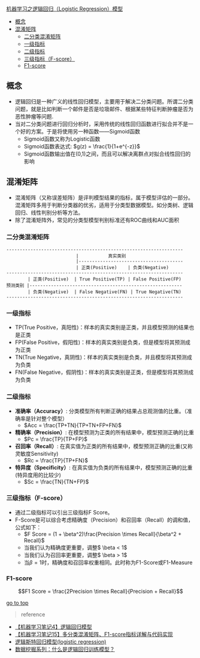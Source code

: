 [机器学习之逻辑回归（Logistic Regression）模型](#top)

- [概念](#概念)
- [混淆矩阵](#混淆矩阵)
  - [二分类混淆矩阵](#二分类混淆矩阵)
  - [一级指标](#一级指标)
  - [二级指标](#二级指标)
  - [三级指标（F-score）](#三级指标f-score)
  - [F1-score](#f1-score)

## 概念

- 逻辑回归是一种广义的线性回归模型，主要用于解决二分类问题。所谓二分类问题，就是比如判断一个邮件是否是垃圾邮件、根据某些特征判断肿瘤是否为恶性肿瘤等问题.
- 当对二分类问题进行回归分析时，采用传统的线性回归函数进行拟合并不是一个好的方案。于是将使用另一种函数——Sigmoid函数
  - Sigmoid函数又称为Logistic函数
  - Sigmoid函数表达式:  $g(z) = \frac{1}{1+e^{-z}}$
  - Sigmoid函数输出值在(0,1)之间，而且可以解决离群点对拟合线性回归的影响

## 混淆矩阵

- 混淆矩阵（又称误差矩阵）是评判模型结果的指标，属于模型评估的一部分。混淆矩阵多用于判断分类器的优劣，适用于分类型数据模型。如分类树、逻辑回归、线性判别分析等方法。
- 除了混淆矩阵外，常见的分类型模型判别标准还有ROC曲线和AUC面积

### 二分类混淆矩阵

```
------------------------------------------------------------------
                          |           真实类别
                          |---------------------------------------                 
                          | 正类(Positive)    | 负类(Negative)
------------------------------------------------------------------ 
        | 正类(Positive)  | True Positive(TP) | False Positive(FP)
预测类别 |--------------------------------------------------------- 
        | 负类(Negative)  | False Negative(FN) | True Negative(TN)
------------------------------------------------------------------
```

### 一级指标

- TP(True Positive，真阳性)：样本的真实类别是正类，并且模型预测的结果也是正类
- FP(False Positive，假阳性)：样本的真实类别是负类，但是模型将其预测成为正类
- TN(True Negative，真阴性)：样本的真实类别是负类，并且模型将其预测成为负类
- FN(False Negative，假阴性)：样本的真实类别是正类，但是模型将其预测成为负类

### 二级指标

- **准确率（Accuracy）**: 分类模型所有判断正确的结果占总观测值的比重。（准确率是针对整个模型）
  - $Acc = \frac{TP+TN}{TP+TN+FP+FN}$
- **精确率（Precision）**: 在模型预测为正类的所有结果中，模型预测正确的比重
  - $Pc = \frac{TP}{TP+FP}$
- **召回率（Recall）**: 在真实值为正类的所有结果中，模型预测正确的比重(又称灵敏度Sensitivity)
  - $Rc = \frac{TP}{TP+FN}$
- **特异度（Specificity）**: 在真实值为负类的所有结果中，模型预测正确的比重(特异度用的比较少)
  - $Sc = \frac{TN}{TN+FP}$

### 三级指标（F-score）

- 通过二级指标可以引出三级指标F Score。
- F-Score是可以综合考虑精确度（Precision）和召回率（Recall）的调和值，公式如下：
  - $F Score = (1 + \beta^2)\frac{Precision \times Recall}{\beta^2 + Recall}$
  - 当我们认为精确度更重要，调整$ \beta < 1$
  - 当我们认为召回率更重要，调整$ \beta > 1$
  - 当$\beta = 1$时，精确度和召回率权重相同。此时称为F1-Score或F1-Measure

### F1-score

$$F1 Score = \frac{2Precision \times Recall}{Precision + Recall}$$

[go to top](#top)

> reference
- [【机器学习笔记4】逻辑回归模型](https://blog.csdn.net/qq_52466006/article/details/126113034?spm=1001.2101.3001.6650.1&utm_medium=distribute.pc_relevant.none-task-blog-2%7Edefault%7ECTRLIST%7ERate-1-126113034-blog-122702842.pc_relevant_multi_platform_whitelistv3&depth_1-utm_source=distribute.pc_relevant.none-task-blog-2%7Edefault%7ECTRLIST%7ERate-1-126113034-blog-122702842.pc_relevant_multi_platform_whitelistv3&utm_relevant_index=1)
- [【机器学习笔记15】多分类混淆矩阵、F1-score指标详解与代码实现](https://blog.csdn.net/qq_52466006/article/details/127633149?spm=1001.2014.3001.5501)
- [逻辑斯特回归模型(logistic regression)](http://wjhsh.net/wangbogong-p-3059546.html)
- [数据挖掘系列：什么是逻辑回归训练模型？](https://www.cda.cn/view/15799.html)
